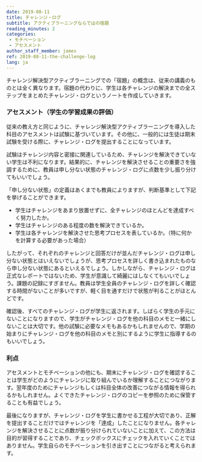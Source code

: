 ```yaml
---
date: 2019-08-11
title: チャレンジ・ログ
subtitle: アクティブラーニングならではの宿題
reading_minutes: 2
categories:
 - モチベーション
 - アセスメント
author_staff_member: james
ref: 2019-08-11-the-challenge-log
lang: ja
---
```


チャレンジ解決型アクティブラーニングでの「宿題」の概念は、従来の講義のものとは全く異なります。宿題の代わりに、学生は各チャレンジの解決までの全ステップをまとめたチャレンジ・ログというノートを作成していきます。

### アセスメント（学生の学習成果の評価）
従来の教え方と同じように、チャレンジ解決型アクティブラーニングを導入した科目のアセスメントは試験に基づいています。その他に、一般的には生徒は期末試験を受ける際に、チャレンジ・ログを提出することになっています。

試験はチャレンジ内容と密接に関連しているため、チャレンジを解決できていない学生は不利になります。結果的に、チャレンジを解決させることの重要さを強調するために、教員は申し分ない状態のチャレンジ・ログに点数を少し振り分けてもいいでしょう。

「申し分ない状態」の定義はあくまでも教員によりますが、判断基準として下記を挙げることができます。

- 学生はチャレンジをあまり放置せずに、全チャレンジのほとんどを達成すべく努力したか。
- 学生はチャレンジのある程度の数を解決できているか。
- 学生は各チャレンジを解決させた思考プロセスを表しているか。（特に何かを計算する必要があった場合）

したがって、それぞれのチャレンジと回答だけが並んだチャレンジ・ログは申し分ない状態とはいえないでしょうが、思考プロセスを詳しく書き込まれたものなら申し分ない状態にあるといえるでしょう。しかしながら、チャレンジ・ログは正式なレポートではないため、学生が意識して綺麗にはしなくてもいいでしょう。課題の記録にすぎません。教員は学生全員のチャレンジ・ログを詳しく確認する時間がないことが多いですが、軽く目を通すだけで状態が判ることがほとんどです。

確認後、すべてのチャレンジ・ログが学生に返されます。しばらく学生の手元にないことになりますので、学生がチャレンジ・ログを他の科目のメモと一緒にしないことは大切です。他の試験に必要なメモもあるかもしれませんので、学期の始まりにチャレンジ・ログを他の科目のメモと別にするように学生に指導するのもいいでしょう。

### 利点
アセスメントとモチベーションの他にも、期末にチャレンジ・ログを確認することは学生がどのようにチャレンジに取り組んでいるか理解することにつながります。翌年度のためにチャレンジもしくは科目全体の改善につながる情報を得られるかもしれません。よくできたチャレンジ・ログのコピーを参照のために保管することも有益でしょう。

最後になりますが、チャレンジ・ログを学生に書かせる工程が大切であり、正解を提出することだけではチャレンジを「達成」したことになりません。各チャレンジを解決させることに点数が振り分けられていないことに加えて、この方法は目的が習得することであり、チェックボックスにチェックを入れていくことではありません。学生自らのモチベーションを引き出すことにつながると考えられます。

